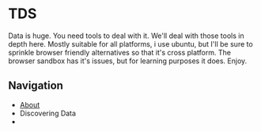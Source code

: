 # TDS
Data is huge. You need tools to deal with it. We'll deal with those tools in depth here. Mostly suitable for all platforms, i use ubuntu, but I'll be sure to sprinkle browser friendly alternatives so that it's cross platform. The browser sandbox has it's issues, but for learning purposes it does. Enjoy.


## Navigation
* [About](about.md)
* Discovering Data
* 
